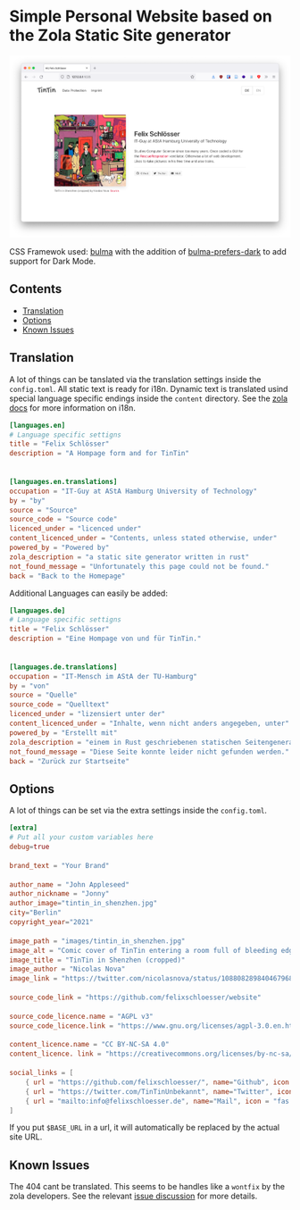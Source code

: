 # Simple Personal Website based on the Zola Static Site generator

![alt text](screenshot.png "Screenshoot")

CSS Framewok used: [bulma](https://bulma.io/) with the addition of [bulma-prefers-dark](https://github.com/jloh/bulma-prefers-dark) to add support for Dark Mode.

## Contents

- [Translation](#translation)
- [Options](#options)
- [Known Issues](#known-issues)


## Translation

A lot of things can be tanslated via the translation settings inside the `config.toml`. All static text is ready for i18n. Dynamic text is translated usind special language specific endings inside the `content` directory. See the [zola docs](https://www.getzola.org/documentation/content/multilingual/) for more information on i18n.

```toml
[languages.en]
# Language specific settigns
title = "Felix Schlösser"
description = "A Hompage form and for TinTin"


[languages.en.translations]
occupation = "IT-Guy at AStA Hamburg University of Technology"
by = "by"
source = "Source"
source_code = "Source code"
licenced_under = "licenced under"
content_licenced_under = "Contents, unless stated otherwise, under"
powered_by = "Powered by"
zola_description = "a static site generator written in rust"
not_found_message = "Unfortunately this page could not be found."
back = "Back to the Homepage"
```

Additional Languages can easily be added:

```toml
[languages.de]
# Language specific settigns
title = "Felix Schlösser"
description = "Eine Hompage von und für TinTin."


[languages.de.translations]
occupation = "IT-Mensch im AStA der TU-Hamburg"
by = "von"
source = "Quelle"
source_code = "Quelltext"
licenced_under = "lizensiert unter der"
content_licenced_under = "Inhalte, wenn nicht anders angegeben, unter"
powered_by = "Erstellt mit"
zola_description = "einem in Rust geschriebenen statischen Seitengenerator"
not_found_message = "Diese Seite konnte leider nicht gefunden werden."
back = "Zurück zur Startseite"
```

## Options
A lot of things can be set via the extra settings inside the `config.toml`.

```toml
[extra]
# Put all your custom variables here
debug=true

brand_text = "Your Brand"

author_name = "John Appleseed"
author_nickname = "Jonny"
author_image="tintin_in_shenzhen.jpg"
city="Berlin"
copyright_year="2021"

image_path = "images/tintin_in_shenzhen.jpg"
image_alt = "Comic cover of TinTin entering a room full of bleeding edge technology with his friends."
image_title = "TinTin in Shenzhen (cropped)"
image_author = "Nicolas Nova"
image_link = "https://twitter.com/nicolasnova/status/1088082898404679680/photo/1"

source_code_link = "https://github.com/felixschloesser/website"

source_code_licence.name = "AGPL v3"
source_code_licence.link = "https://www.gnu.org/licenses/agpl-3.0.en.html"

content_licence.name = "CC BY-NC-SA 4.0"
content_licence. link = "https://creativecommons.org/licenses/by-nc-sa/4.0/"

social_links = [
    { url = "https://github.com/felixschloesser/", name="Github", icon = "fab fa-github"},
    { url = "https://twitter.com/TinTinUnbekannt", name="Twitter", icon = "fab fa-twitter"},
    { url = "mailto:info@felixschloesser.de", name="Mail", icon = "fas fa-envelope"}
]
```

If you put `$BASE_URL` in a url, it will automatically be replaced by the actual
site URL.


## Known Issues
The 404 cant be translated. This seems to be handles like a `wontfix` by the zola developers. See the relevant [issue discussion](https://github.com/getzola/zola/issues/821) for more details.
